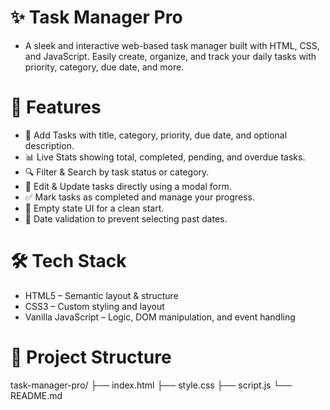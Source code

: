 # ✨ Task Manager Pro

- A sleek and interactive web-based task manager built with HTML, CSS, and JavaScript. Easily create, organize, and track your daily tasks with priority, category, due date, and more.

# 📌 Features

- 📝 Add Tasks with title, category, priority, due date, and optional description.
- 📊 Live Stats showing total, completed, pending, and overdue tasks.
- 🔍 Filter & Search by task status or category.
- 🧰 Edit & Update tasks directly using a modal form.
- ✅ Mark tasks as completed and manage your progress.
- 🚫 Empty state UI for a clean start.
- 📅 Date validation to prevent selecting past dates.

# 🛠️ Tech Stack

- HTML5 – Semantic layout & structure
- CSS3 – Custom styling and layout
- Vanilla JavaScript – Logic, DOM manipulation, and event handling

# 📂 Project Structure

task-manager-pro/
├── index.html
├── style.css
├── script.js
└── README.md
